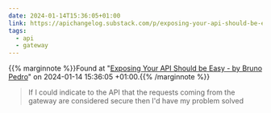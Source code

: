 ```yaml
---
date: 2024-01-14T15:36:05+01:00
link: https://apichangelog.substack.com/p/exposing-your-api-should-be-easy
tags:
  - api
  - gateway
---
```

{{% marginnote %}}Found at "[Exposing Your API Should be Easy - by Bruno Pedro](https://web.archive.org/web/20240114153605/https://apichangelog.substack.com/p/exposing-your-api-should-be-easy)" on 2024-01-14 15:36:05 +01:00.{{% /marginnote %}}

> If I could indicate to the API that the requests coming from the gateway are considered secure then I'd have my problem solved